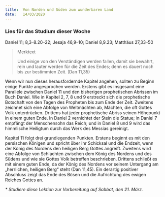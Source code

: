 ```yaml
---
title:  Von Norden und Süden zum wunderbaren Land
date:   14/03/2020
---
```


### Lies für das Studium dieser Woche
Daniel 11; 8,3–8.20–22; Jesaja 46,9–10; Daniel 8,9.23; Matthäus 27,33–50

> <p>Merktext</p>
> Und einige von den Verständigen werden fallen, damit sie bewährt, rein und lauter werden für die Zeit des Endes; denn es dauert noch bis zur bestimmten Zeit. (Dan 11,35)

Wenn wir nun dieses herausfordernde Kapitel angehen, sollten zu Beginn einige Punkte angesprochen werden. Erstens gibt es insgesamt eine Parallele zwischen Daniel 11 und den bisherigen prophetischen Abrissen im Buch Daniel. Wie in Kapitel 2, 7, 8 und 9 erstreckt sich die prophetische Botschaft von den Tagen des Propheten bis zum Ende der Zeit. Zweitens zeichnet sich eine Abfolge von Weltmächten ab, Mächten, die oft Gottes Volk unterdrücken. Drittens hat jeder prophetische Abriss seinen Höhepunkt in einem guten Ende. In Daniel 2 vernichtet der Stein die Statue; in Daniel 7 empfängt der Menschensohn das Reich; und in Daniel 8 und 9 wird das himmlische Heiligtum durch das Werk des Messias gereinigt.

Kapitel 11 folgt drei grundlegenden Punkten. Erstens beginnt es mit den persischen Königen und spricht über ihr Schicksal und die Endzeit, wenn der König des Nordens den heiligen Berg Gottes angreift. Zweitens wird eine Abfolge von Schlachten zwischen dem König des Nordens und des Südens und wie sie Gottes Volk betreffen beschrieben. Drittens schließt es mit einem guten Ende, da der König des Nordens vor seinem Untergang am „herrlichen, heiligen Berg“ steht (Dan 11,45). Ein derartig positiver Abschluss zeigt das Ende des Bösen und die Aufrichtung des ewigen Reiches Gottes an.

_* Studiere diese Lektion zur Vorbereitung auf Sabbat, den 21. März._